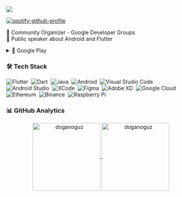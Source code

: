 

<img  src="https://dogan.dev/app.gif" />

[![spotify-github-profile](https://spotify-github-profile.vercel.app/api/view?uid=androiddeveloper&cover_image=true&theme=novatorem&bar_color=53b14f&bar_color_cover=false)](https://github.com/kittinan/spotify-github-profile)

🥳 Community Organizer - Google Developer Groups
<br>
🎤 Public speaker about Android and Flutter 


<details>
  <summary> 💚 Google Play</summary>

<!--START_SECTION:activity-->
➡️ [Developer Profile](https://play.google.com/store/apps/dev?id=8686341603030191209) 
 
Popular Projects. 💯
1. ⚡ ️[Fenomen Wallpaper](https://play.google.com/store/apps/details?id=com.doganoguz.tictocwallpaper)
2. ❤️ [iHeart](https://play.google.com/store/apps/details?id=com.doganoguz.iheart) 
3. 🔎 [Yerli Malı Sorgula](https://play.google.com/store/apps/details?id=com.doganoguz.yerlimali) 
 
</details>

### 🛠 Tech Stack

![Flutter](https://img.shields.io/badge/Flutter-%2302569B.svg?style=for-the-badge&logo=Flutter&logoColor=white)&nbsp;
![Dart](https://img.shields.io/badge/Dart-0175C2?style=for-the-badge&logo=dart&logoColor=white)&nbsp;
![Java](https://img.shields.io/badge/Java-ED8B00?style=for-the-badge&logo=java&logoColor=white)&nbsp;
![Android](https://img.shields.io/badge/Android-3DDC84?style=for-the-badge&logo=android&logoColor=white)&nbsp;
![Visual Studio Code](https://img.shields.io/badge/Visual_Studio_Code-0078D4?style=for-the-badge&logo=visual%20studio%20code&logoColor=white)&nbsp;
![Android Studio](https://img.shields.io/badge/Android_Studio-3DDC84?style=for-the-badge&logo=android-studio&logoColor=white)&nbsp;
![XCode](https://img.shields.io/badge/Xcode-007ACC?style=for-the-badge&logo=Xcode&logoColor=white)&nbsp;
![Figma](https://img.shields.io/badge/Figma-F24E1E?style=for-the-badge&logo=figma&logoColor=white)&nbsp;
![Adobe XD](https://img.shields.io/badge/Adobe%20XD-470137?style=for-the-badge&logo=Adobe%20XD&logoColor=#FF61F6)&nbsp;
![Google Cloud](https://img.shields.io/badge/Google_Cloud-4285F4?style=for-the-badge&logo=google-cloud&logoColor=white)&nbsp;
![Ethereum](https://img.shields.io/badge/Ethereum-3C3C3D?style=for-the-badge&logo=Ethereum&logoColor=white)&nbsp;
![Binance](https://img.shields.io/badge/Binance-FCD535?style=for-the-badge&logo=binance&logoColor=white)&nbsp;
![Raspberry Pi](https://img.shields.io/badge/Raspberry%20Pi-A22846?style=for-the-badge&logo=Raspberry%20Pi&logoColor=white)&nbsp;

### 📊 GitHub Analytics

<p align="center">
<a href="https://github.com/doganoguz">
  <img height="180em" align="center" src="https://github-readme-stats.vercel.app/api?username=doganoguz&show_icons=true&locale=en&theme=algolia&include_all_commits=true&count_private=true" alt="doganoguz"/>
  <img height="180em" align="center" src="https://github-readme-stats.vercel.app/api/top-langs?username=doganoguz&show_icons=true&locale=en&layout=compact&langs_count=8&theme=algolia" alt="doganoguz"/>
</a>
</p>

